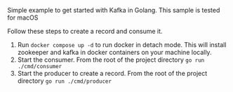 Simple example to get started with Kafka in Golang. This sample is tested for macOS

Follow these steps to create a record and consume it.

1. Run `docker compose up -d` to run docker in detach mode. This will install zookeeper and kafka in docker containers on your machine locally.
2. Start the consumer. From the root of the project directory 
   `go run ./cmd/consumer`
3. Start the producer to create a record. From the root of the project directory 
   `go run ./cmd/producer`
